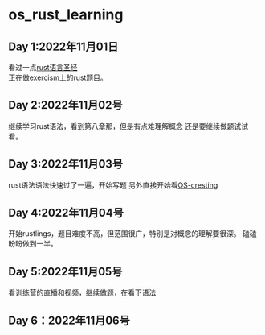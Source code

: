 # os_rust_learning
## Day 1:2022年11月01日
看过一点[rust语言圣经](https://course.rs/about-book.html)  
正在做[exercism](https://exercism.org/)上的rust题目。
## Day 2:2022年11月02号
继续学习rust语法，看到第八章那，但是有点难理解概念
还是要继续做题试试看。
## Day 3:2022年11月03号
rust语法语法快速过了一遍，开始写题
另外直接开始看[OS-cresting](https://rcore-os.cn/rCore-Tutorial-Book-v3/)
## Day 4:2022年11月04号
开始rustlings，题目难度不高，但范围很广，特别是对概念的理解要很深。
磕磕盼盼做到一半。
## Day 5:2022年11月05号
看训练营的直播和视频，继续做题，在看下语法
## Day 6：2022年11月06号

